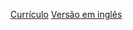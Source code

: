 [Currículo](https://github.com/hlspablo/hlspablo/blob/main/curriculo.pdf)
[Versão em inglês](README.md)

